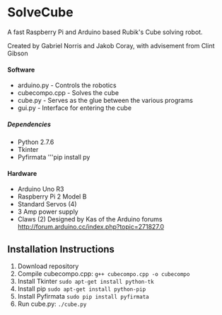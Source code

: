 # SolveCube
A fast Raspberry Pi and Arduino based Rubik's Cube solving robot.

Created by Gabriel Norris and Jakob Coray, with advisement from Clint Gibson
#### Software
- arduino.py - Controls the robotics
- cubecompo.cpp - Solves the cube
- cube.py - Serves as the glue between the various programs
- gui.py - Interface for entering the cube 

##### Dependencies
- Python 2.7.6
- Tkinter
- Pyfirmata '''pip install py

#### Hardware
- Arduino Uno R3
- Raspberry Pi 2 Model B
- Standard Servos (4)
- 3 Amp power supply 
- Claws (2) Designed by Kas of the Arduino forums <http://forum.arduino.cc/index.php?topic=271827.0>

## Installation Instructions
1. Download repository
2. Compile cubecompo.cpp: ```g++ cubecompo.cpp -o cubecompo```
3. Install Tkinter ```sudo apt-get install python-tk```
4. Install pip ```sudo apt-get install python-pip```
5. Install Pyfirmata ```sudo pip install pyfirmata```
6. Run cube.py: ```./cube.py```

